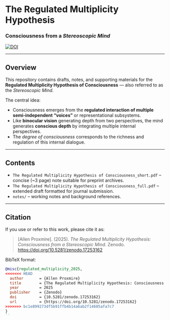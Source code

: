# The Regulated Multiplicity Hypothesis  
### Consciousness from a *Stereoscopic Mind*

[![DOI](https://zenodo.org/badge/DOI/10.5281/zenodo.17253162.svg)](https://doi.org/10.5281/zenodo.17253162)


---

## Overview
This repository contains drafts, notes, and supporting materials for the **Regulated Multiplicity Hypothesis of Consciousness** — also referred to as the *Stereoscopic Mind*.  

The central idea:  
- Consciousness emerges from the **regulated interaction of multiple semi-independent “voices”** or representational subsystems.  
- Like **binocular vision** generating depth from two perspectives, the mind generates **conscious depth** by integrating multiple internal perspectives.  
- The *degree of consciousness* corresponds to the richness and regulation of this internal dialogue.  

---

## Contents
- `The Regulated Multiplicity Hypothesis of Consciousness_short.pdf` – concise (~3 page) note suitable for preprint archives.  
- `The Regulated Multiplicity Hypothesis of Consciousness_full.pdf` – extended draft formatted for journal submission.   
- `notes/` – working notes and background references.  

---

## Citation
If you use or refer to this work, please cite it as:  

> [Allen Proxmire]. (2025). *The Regulated Multiplicity Hypothesis: Consciousness from a Stereoscopic Mind*. Zenodo. https://doi.org/10.5281/zenodo.17253162  



BibTeX format:  
```bibtex
@misc{regulated_multiplicity_2025,
<<<<<<< HEAD
  author       = {Allen Proxmire}
  title        = {The Regulated Multiplicity Hypothesis: Consciousness from a Stereoscopic Mind}
  year         = 2025
  publisher    = {Zenodo}
  doi          = {10.5281/zenodo.17253162}
  url          = {https://doi.org/10.5281/zenodo.17253162}
>>>>>>> bc1e899273df5b91ffb4b14a6ab2f14605afa7c7
}
``
